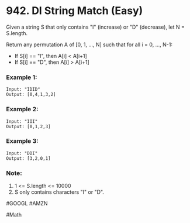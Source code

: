# 942. DI String Match (Easy)

Given a string S that only contains "I" (increase) or "D" (decrease), let N = S.length.

Return any permutation A of [0, 1, ..., N] such that for all i = 0, ..., N-1:

- If S[i] == "I", then A[i] < A[i+1]
- If S[i] == "D", then A[i] > A[i+1]
 
### Example 1:
```
Input: "IDID"
Output: [0,4,1,3,2]
```

### Example 2:
```
Input: "III"
Output: [0,1,2,3]
```

### Example 3:
```
Input: "DDI"
Output: [3,2,0,1]
```
 
### Note:
1. 1 <= S.length <= 10000
2. S only contains characters "I" or "D".

#GOOGL #AMZN

#Math
